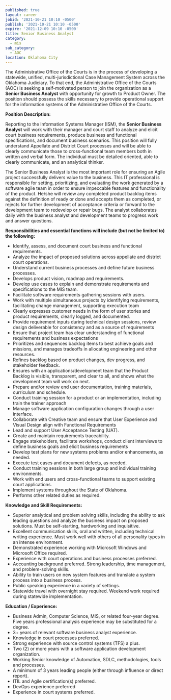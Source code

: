 ```yaml
---
published: true
layout: career
jobid: '2021-10-21 10:10 -0500'
publish: '2021-10-21 10:10 -0500'
expire: '2021-12-09 10:10 -0500'
title: Senior Business Analyst
category:
  - mis
sub_category:
  - AOC
location: Oklahoma City
---
```

The Administrative Office of the Courts is in the process of developing a statewide, unified, multi-jurisdictional Case Management System across the Oklahoma Judiciary.  To that end, the Administrative Office of the Courts (AOC) is seeking a self-motivated person to join the organization as a **Senior Business Analyst** with opportunity for growth to Product Owner.  The position should possess the skills necessary to provide operational support for the information systems of the Administrative Office of the Courts.

**Position Description:**

Reporting to the Information Systems Manager (ISM), the **Senior Business Analyst** will work with their manager and court staff to analyze and elicit court business requirements, produce business and functional specifications, and document business scenarios.  This position will fully understand Appellate and District Court processes and will be able to clearly communicate those to cross-functional team members both in written and verbal form. The individual must be detailed oriented, able to clearly communicate, and an analytical thinker.

The Senior Business Analyst is the most important role for ensuring an Agile project successfully delivers value to the business.  This IT professional is responsible for setting, prioritizing, and evaluating the work generated by a software agile team in order to ensure impeccable features and functionality of the product.  He/she will review any completed product backlog items against the definition of ready or done and accepts them as completed, or rejects for further development of acceptance criteria or forward to the development team to redevelop or repair bugs. The analyst collaborates daily with the business analyst and development teams to progress work and answer questions.



**Responsibilities and essential functions will include (but not be limited to) the following:**

- Identify, assess, and document court business and functional requirements.
- Analyze the impact of proposed solutions across appellate and district court operations.
- Understand current business processes and define future business processes. 
- Develops product vision, roadmap and requirements.
- Develop use cases to explain and demonstrate requirements and specifications to the MIS team.
- Facilitate software requirements gathering sessions with users.
- Work with multiple simultaneous projects by identifying requirements, facilitating change management, supporting execution team
- Clearly expresses customer needs in the form of user stories and product requirements, clearly logged, and documented.
- Provide requirement inputs during technical design sessions, review design deliverable for consistency and as a source of requirements
- Ensure that project team has clear understanding of functional requirements and business expectations
- Prioritizes and sequences backlog items to best achieve goals and missions, and manages tradeoffs in allocating engineering and other resources.
- Refines backlog based on product changes, dev progress, and stakeholder feedback.
- Ensures with an applications/development team that the Product Backlog is visible, transparent, and clear to all, and shows what the development team will work on next.
- Prepare and/or review end user documentation, training materials, curriculum and schedule.
- Conduct training session for a product or an implementation, including train the trainer approach
- Manage software application configuration changes through a user interface.
- Collaborate with Creative team and ensure that User Experience and Visual Design align with Functional Requirements
- Lead and support User Acceptance Testing (UAT).
- Create and maintain requirements traceability.
- Engage stakeholders, facilitate workshops, conduct client interviews to define business goals and elicit business requirements
- Develop test plans for new systems problems and/or enhancements, as needed.
- Execute test cases and document defects, as needed.
- Conduct training sessions in both large group and individual training environments.
- Work with end users and cross-functional teams to support existing court applications.
- Implement systems throughout the State of Oklahoma.
- Performs other related duties as required.

**Knowledge and Skill Requirements:**

- Superior analytical and problem solving skills, including the ability to ask leading questions and analyze the business impact on proposed solutions. Must be self-starting, hardworking and inquisitive.
- Excellent communication skills, oral and written, including technical writing experience.  Must work well with others of all personality types in an intense environment. 
- Demonstrated experience working with Microsoft Windows and Microsoft Office required.
- Experience with court operations and business processes preferred.
- Accounting background preferred. Strong leadership, time management, and problem-solving skills.
- Ability to train users on new system features and translate a system process into a business process.
- Public speaking experience in a variety of settings.
- Statewide travel with overnight stay required.  Weekend work required during statewide implementation.

**Education / Experience:**

- Business Admin, Computer Science, MIS, or related four-year degree.   Five years professional analysis experience may be substituted for a degree.
- 3+ years of relevant software business analyst experience.
- Knowledge in court processes preferred.
- Strong experience with source control systems (TFS) a plus.
- Two (2) or more years with a software application development organization.
- Working Senior knowledge of Automation, SDLC, methodologies, tools and processes.
- A minimum of 3 years leading people (either through influence or direct report).
- ITIL and Agile certification(s) preferred.
- DevOps experience preferred
- Experience in court systems preferred.
